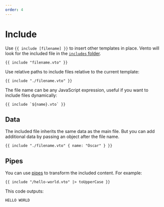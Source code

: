 ```yaml
---
order: 4
---
```


# Include

Use `{{ include [filename] }}` to insert other templates in place. Vento will
look for the included file in the [`includes` folder](../configuration.md#includes).

```vento
{{ include "filename.vto" }}
```

Use relative paths to include files relative to the current template:

```vento
{{ include "./filename.vto" }}
```

The file name can be any JavaScript expression, useful if you want to include
files dynamically:

```vento
{{ include `${name}.vto` }}
```

## Data

The included file inherits the same data as the main file. But you can add
additional data by passing an object after the file name.

```vento
{{ include "./filename.vto" { name: "Óscar" } }}
```

## Pipes

You can use [pipes](./pipes.md) to transform the included content. For example:

```vento
{{ include "/hello-world.vto" |> toUpperCase }}
```

This code outputs:

```
HELLO WORLD
```
